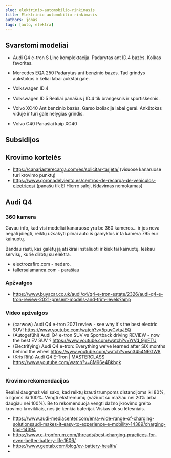 ```yaml
---
slug: elektrinio-automobilio-rinkimasis
title: Elektrinio automobilio rinkimasis
authors: jonas
tags: [auto, elektra]
---
```


## Svarstomi modeliai

- Audi Q4 e-tron
S Line komplektacija. Padarytas ant ID.4 bazės. Kolkas favoritas.

- Mercedes EQA 250
Padarytas ant benzinio bazės. Tad grindys aukštokos ir keliai labai aukštai gale.

- Volkswagen ID.4

- Volkswagen ID.5
Realiai panašus į ID.4 tik brangesnis ir sportiškesnis.

- Volvo XC40
Ant benzinio bazės. Garso izoliacija labai gerai. Ankštokas viduje ir turi gale nelygias grindis. 

- Volvo C40
Panašiai kaip XC40

## Subsidijos

## Krovimo kortelės

- https://canariasterecarga.com/es/solicitar-tarjeta/ (visuose kanaruose turi krovimo punktų)
- https://www.goronadelviento.es/centros-de-recarga-de-vehiculos-electricos/ (panašu tik El Hierro saloj, išdavimas nemokamas)

## Audi Q4


### 360 kamera
Gavau info, kad visi modeliai kanaruose yra be 360 kameros... ir jos neva negali įdiegti, reiktų užsakyti pilnai auto iš gamyklos ir ta kamera 795 eur kainuotų.

Bandau rasti, kas galėtų ją atskirai instaliuoti ir kiek tai kainuotų. Ieškau servisų, kurie dirbtų su elektra.

- electrozafiro.com - nedaro.
- tallersalamanca.com - parašiau


### Apžvalgos
- https://www.buyacar.co.uk/audi/q4/q4-e-tron-estate/2326/audi-q4-e-tron-review-2021-present-models-and-trim-levels?amp

### Video apžvalgos
- (carwow) Audi Q4 e-tron 2021 review - see why it's the best electric SUV!
 https://www.youtube.com/watch?v=5puyCvtaJEQ 
- (Autogefühl) Audi Q4 e-tron SUV vs Sportback driving REVIEW - now the best EV SUV ? https://www.youtube.com/watch?v=YrVd_9jnFTU
- (Electrifying) Audi Q4 e-tron: Everything we’ve learned after SIX months behind the wheel https://www.youtube.com/watch?v=sn3454NRGW8
- (Kris Rifa) Audi Q4 E-Tron | MASTERCLASS https://www.youtube.com/watch?v=8M96e4Bkbgk
- 

### Krovimo rekomendacijos
Realiai daugmaž visi sako, kad reiktų krauti trumpoms distancijoms iki 80%, o ilgoms iki 100%. Vengti ekstremumų (važiuot su mažiau nei 20% arba daugiau nei 100%). Be to rekomenduoja vengti dažno įkrovimo greito krovimo krovikliais, nes jie kenkia baterijai. Viskas ok su lėtesniais.

- https://www.audi-mediacenter.com/en/a-wide-range-of-charging-solutionsaudi-makes-it-easy-to-experience-e-mobility-14389/charging-tips-14394
- https://www.e-tronforum.com/threads/best-charging-practices-for-even-better-battery-life.1606/
- https://www.geotab.com/blog/ev-battery-health/
- 
